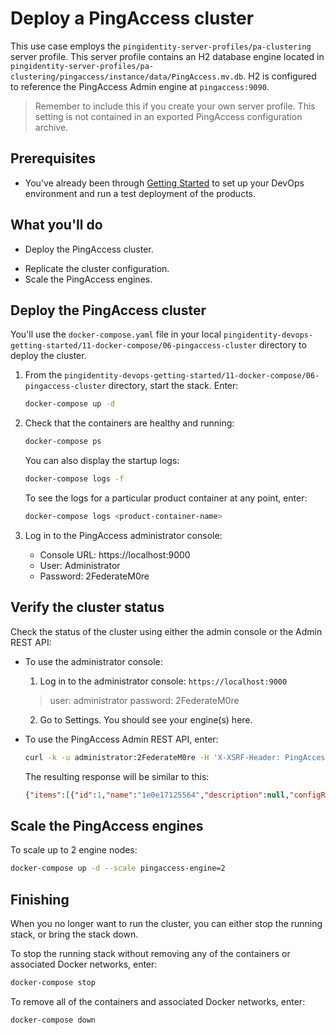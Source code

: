 # Deploy a PingAccess cluster

This use case employs the `pingidentity-server-profiles/pa-clustering` server profile. This server profile contains an H2 database engine located in `pingidentity-server-profiles/pa-clustering/pingaccess/instance/data/PingAccess.mv.db`. H2 is configured to reference the PingAccess Admin engine at `pingaccess:9090`. 

> Remember to include this if you create your own server profile. This setting is not contained in an exported PingAccess configuration archive. 

## Prerequisites

* You've already been through [Getting Started](getStarted.md) to set up your DevOps environment and run a test deployment of the products.

## What you'll do

* Deploy the PingAccess cluster.
<!-- * Verify the cluster status. -->
* Replicate the cluster configuration.
* Scale the PingAccess engines.

## Deploy the PingAccess cluster

You'll use the `docker-compose.yaml` file in your local `pingidentity-devops-getting-started/11-docker-compose/06-pingaccess-cluster` directory to deploy the cluster.

1. From the `pingidentity-devops-getting-started/11-docker-compose/06-pingaccess-cluster` directory, start the stack. Enter:

   ```bash
   docker-compose up -d
   ```

2. Check that the containers are healthy and running:

   ```bash
   docker-compose ps
   ```

   You can also display the startup logs:

   ```bash
   docker-compose logs -f
   ```

   To see the logs for a particular product container at any point, enter:

   ```bash
   docker-compose logs <product-container-name>
   ```

3. Log in to the PingAccess administrator console:

   - Console URL: https://localhost:9000
   - User: Administrator
   - Password: 2FederateM0re

## Verify the cluster status

Check the status of the cluster using either the admin console or the Admin REST API:

* To use the administrator console:

  1. Log in to the administrator console: `https://localhost:9000`
   > user: administrator password: 2FederateM0re
  2. Go to Settings. You should see your engine(s) here.

* To use the PingAccess Admin REST API, enter:

  ```bash
  curl -k -u administrator:2FederateM0re -H 'X-XSRF-Header: PingAccess' https://localhost:9000/pa-admin-api/v3/engines
  ```

  The resulting response will be similar to this:

  ```json
  {"items":[{"id":1,"name":"1e0e17125564","description":null,"configReplicationEnabled":true,"keys":[{"jwk":{"kty":"EC","kid":"41097511-9945-49df-8a43-f463fb9fe353","x":"-tZ6kNF1o2QCAK6bIG2DeGqpOnp6V6HJZcPhUJ3JbZ8","y":"lO_BkXLnGLSiC4O7TPmWBDk2YOHuqno61QInkgL7-5M","crv":"P-256"},"created":1582783126865}],"httpProxyId":0,"httpsProxyId":0,"selectedCertificateId":5,"certificateHash":{"algorithm":"SHA1","hexValue":"e8a4cc6163fce9b7216b284ef635306f07be381b"}}]}
  ```

<!-- TODO: FIXME - commented all this out as I don't think it is accurate. 

## Replicate the cluster configuration

Replicate configuration across the cluster using the either the PingAccess administrator console or the PingAccess Admin REST API:

* To use the administrator console:

  1. Log in to the administrator console: `https://localhost:9000`.
  2. Go to Settings

 * To use the PingAccess Admin REST API, enter:

  ```bash
  curl -k -u administrator:2FederateM0re -H 'X-XSRF-Header: PingAccess' https://localhost:9000/pa-admin-api/v3/engines
  ```

  The resulting response will be similar to this:

  ```json
  {"resultId":"success","message":"Operation succeeded."}
  ``` -->

## Scale the PingAccess engines

To scale up to 2 engine nodes:

   ```bash
   docker-compose up -d --scale pingaccess-engine=2
   ```

## Finishing

When you no longer want to run the cluster, you can either stop the running stack, or bring the stack down.

 To stop the running stack without removing any of the containers or associated Docker networks, enter:

 ```bash
 docker-compose stop
 ```

 To remove all of the containers and associated Docker networks, enter:

 ```bash
 docker-compose down
 ```
